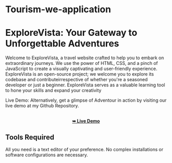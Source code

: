 # Tourism-we-application
# ExploreVista: Your Gateway to Unforgettable Adventures

Welcome to ExploreVista, a travel website crafted to help you to embark on extraordinary journeys. We use the power of HTML, CSS, and a pinch of JavaScript to create a visually captivating and user-friendly experience.  
ExploreVista is an open-source project; we welcome you to explore its codebase and contributeirrespective of whether you're a seasoned developer or just a beginner. ExploreVista serves as a valuable learning tool to hone your skills and expand your creativity 

Live Demo: Alternatively, get a glimpse of Adventour in action by visiting our live demo at my Github Repository.

<div align="center">
  <br />
  <a href="https://kunchalarevanthkumar.github.io/Tourism_web_application/"><strong>➥ Live Demo</strong></a>
</div>


## Tools Required
All you need is a text editor of your preference. No complex installations or software configurations are necessary.
